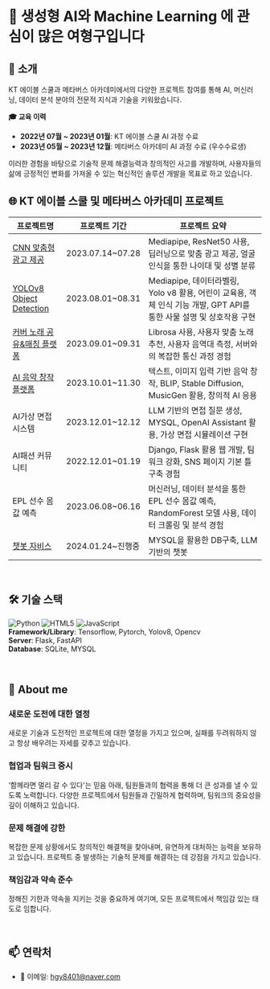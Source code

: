# 👋  생성형 AI와 Machine Learning 에 관심이 많은 여형구입니다
      
## 🌟 소개  
KT 에이블 스쿨과 메타버스 아카데미에서의 다양한 프로젝트 참여를 통해 AI, 머신러닝, 데이터 분석 분야의 전문적 지식과 기술을 키워왔습니다. 
    
**🎓 교육 이력** 
- **2022년 07월 ~ 2023년 01월**: KT 에이블 스쿨 AI 과정 수료
- **2023년 05월 ~ 2023년 12월**: 메타버스 아카데미 AI 과정 수료 (우수수료생) 
 
이러한 경험을 바탕으로 기술적 문제 해결능력과 창의적인 사고를 개발하며, 사용자들의 삶에 긍정적인 변화를 가져올 수 있는 혁신적인 솔루션 개발을 목표로 하고 있습니다.
<br>

   
## 🌐  KT 에이블 스쿨 및 메타버스 아카데미 프로젝트 

| 프로젝트명 | 프로젝트 기간 | 프로젝트 요약 |
| ---------- | ------------- | ------------- |
| [CNN 맞춤형 광고 제공](https://github.com/wahoman/CNN-based_advertising_services.git) | 2023.07.14~07.28 | Mediapipe, ResNet50 사용, 딥러닝으로 맞춤 광고 제공, 얼굴 인식을 통한 나이대 및 성별 분류 |
| [YOLOv8 Object Detection](https://github.com/wahoman/YOLO_v8-mediapipe_.git) | 2023.08.01~08.31 | Mediapipe, 데이터라벨링, Yolo v8 활용, 어린이 교육용, 객체 인식 기능 개발, GPT API를 통한 사물 설명 및 상호작용 구현 |
| [커버 노래 공유&매칭 플랫폼](https://github.com/wahoman/AI_music_PROJECT.git) | 2023.09.01~09.31 | Librosa 사용, 사용자 맞춤 노래 추천, 사용자 음역대 측정, 서버와의 복잡한 통신 과정 경험 |
| [AI 음악 창작 플랫폼](https://github.com/wahoman/singsongchanson-AI.git) | 2023.10.01~11.30 | 텍스트, 이미지 입력 기반 음악 창작, BLIP, Stable Diffusion, MusicGen 활용, 창의적 AI 응용 |
| AI가상 면접 시스템 | 2023.12.01~12.12 | LLM 기반의 면접 질문 생성, MYSQL, OpenAI Assistant 활용, 가상 면접 시뮬레이션 구현 |
| AI패션 커뮤니티 | 2022.12.01~01.19 | Django, Flask 활용 웹 개발, 팀워크 강화, SNS 페이지 기본 틀 구축 경험 |
| EPL 선수 몸값 예측 | 2023.06.08~06.16 | 머신러닝, 데이터 분석을 통한 EPL 선수 몸값 예측, RandomForest 모델 사용, 데이터 크롤링 및 분석 경험 |
| [챗봇 자비스](https://github.com/wahoman/Chatbot-Jarvis) | 2024.01.24~진행중 | MYSQL을 활용한 DB구축, LLM기반의 챗봇 | 
<br>

## 🛠 기술 스택
![Python](https://img.shields.io/badge/-Python-black?style=flat-square&logo=python) ![HTML5](https://img.shields.io/badge/-HTML5-black?style=flat-square&logo=html5) ![JavaScript](https://img.shields.io/badge/-JavaScript-black?style=flat-square&logo=javascript)  
**Framework/Library**: Tensorflow, Pytorch, Yolov8, Opencv  
**Server**: Flask, FastAPI  
**Database**: SQLite, MYSQL  
 
<br>
 
## 🌱 About me
### 새로운 도전에 대한 열정
새로운 기술과 도전적인 프로젝트에 대한 열정을 가지고 있으며, 실패를 두려워하지 않고 항상 배우려는 자세를 갖추고 있습니다.

### 협업과 팀워크 중시
‘함께라면 멀리 갈 수 있다'는 믿음 아래, 팀원들과의 협력을 통해 더 큰 성과를 낼 수 있도록 노력합니다. 다양한 프로젝트에서 팀원들과 긴밀하게 협력하며, 팀워크의 중요성을 깊이 이해하고 있습니다.

### 문제 해결에 강한
복잡한 문제 상황에서도 창의적인 해결책을 찾아내며, 유연하게 대처하는 능력을 보유하고 있습니다. 프로젝트 중 발생하는 기술적 문제를 해결하는 데 강점을 가지고 있습니다.

### 책임감과 약속 준수
정해진 기한과 약속을 지키는 것을 중요하게 여기며, 모든 프로젝트에서 책임감 있는 태도로 임합니다.

<br>

## 📫 연락처
- 📧 이메일: [hgy8401@naver.com](mailto:hgy8401@naver.com)

